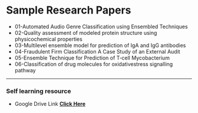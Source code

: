 # Sample Research Papers

 - 01-Automated Audio Genre Classification using Ensembled Techniques
 - 02-Quality assessment of modeled protein structure using physicochemical properties
 - 03-Multilevel ensemble model for prediction of IgA and IgG antibodies
 - 04-Fraudulent Firm Classification A Case Study of an External Audit
 - 05-Ensemble Technique for Prediction of T‑cell Mycobacterium
 - 06-Classification of drug molecules for oxidativestress signalling pathway


---
### **Self learning resource**
- Google Drive Link **<a href="https://drive.google.com/drive/folders/1jR-xj6GZXOgqGgUSp-i0Sm5IyW4PaChW" target="_blank"> Click Here</a>** 
